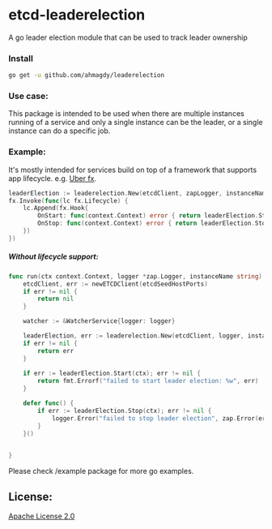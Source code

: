 # etcd-leaderelection
A go leader election module that can be used to track leader ownership


### Install
```bash
go get -u github.com/ahmagdy/leaderelection 
```

### Use case:
This package is intended to be used when there are multiple instances running of a service and only a single instance can be the leader, or a single instance can do a specific job.

### Example:
It's mostly intended for services build on top of a framework that supports app lifecycle. e.g. [Uber fx](https://github.com/uber-go/fx).
```go
leaderElection := leaderelection.New(etcdClient, zapLogger, instanceName, watcher)
fx.Invoke(func(lc fx.Lifecycle) {
    lc.Append(fx.Hook{
        OnStart: func(context.Context) error { return leaderElection.Start(ctx) },
        OnStop: func(context.Context) error { return leaderElection.Stop(ctx) },
    })
})

```

##### Without lifecycle support:
```go
func run(ctx context.Context, logger *zap.Logger, instanceName string) error {
	etcdClient, err := newETCDClient(etcdSeedHostPorts)
	if err != nil {
		return nil
	}

	watcher := &WatcherService{logger: logger}

	leaderElection, err := leaderelection.New(etcdClient, logger, instanceName, watcher)
	if err != nil {
		return err
	}
	
	if err := leaderElection.Start(ctx); err != nil {
		return fmt.Errorf("failed to start leader election: %w", err)
	}

	defer func() {
		if err := leaderElection.Stop(ctx); err != nil {
			logger.Error("failed to stop leader election", zap.Error(err))
		}
	}()

	
}

```

Please check /example package for more go examples.

## License:
[Apache License 2.0](https://github.com/ahmagdy/leaderelection/blob/main/LICENSE)

